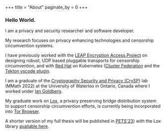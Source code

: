 +++
title = "About"
paginate_by = 0
+++

### Hello World.

I am a privacy and security researcher and software developer.

My research focuses on privacy enhancing technologies and censorship circumvention systems.

I have previously worked with the [LEAP Encryption Access Project](https://leap.se/) on designing robust, UDP based pluggable transports for censorship circumvention, and with [Red Hat](https://www.redhat.com/en) on Kubernetes ([Cluster Federation](https://github.com/kubernetes-sigs/kubefed) and the [Tekton vscode plugin](https://github.com/redhat-developer/vscode-tekton).

I am a graduate of the [Cryptography Security and Privacy (CrySP)](https://crysp.uwaterloo.ca/) lab (MMath 2022) at the University of Waterloo in Ontario, Canada where I worked under [Ian Goldberg](https://cs.uwaterloo.ca/~iang/). 

My graduate work on [Lox](https://uwspace.uwaterloo.ca/handle/10012/18333), a privacy preserving bridge distribution system to support censorship circumvention efforts, is currently being incorporated into [Tor Browser](https://gitlab.torproject.org/cohosh/lox-server). 

A shorter version of my full thesis will be published in [PETS'23](https://petsymposium.org/2023/)) with the Lox library [available here](https://git-crysp.uwaterloo.ca/iang/lox).



